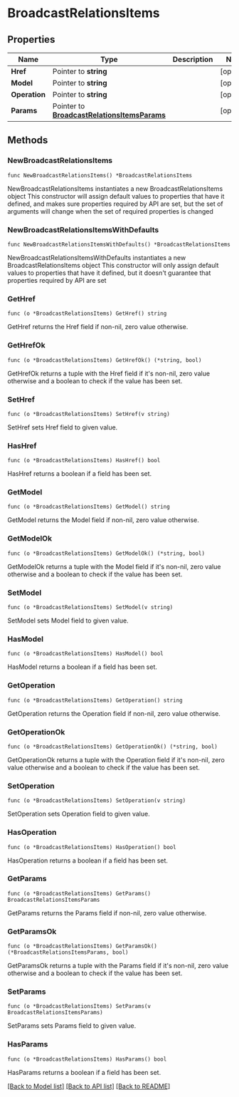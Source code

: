 # BroadcastRelationsItems

## Properties

Name | Type | Description | Notes
------------ | ------------- | ------------- | -------------
**Href** | Pointer to **string** |  | [optional] 
**Model** | Pointer to **string** |  | [optional] 
**Operation** | Pointer to **string** |  | [optional] 
**Params** | Pointer to [**BroadcastRelationsItemsParams**](BroadcastRelationsItemsParams.md) |  | [optional] 

## Methods

### NewBroadcastRelationsItems

`func NewBroadcastRelationsItems() *BroadcastRelationsItems`

NewBroadcastRelationsItems instantiates a new BroadcastRelationsItems object
This constructor will assign default values to properties that have it defined,
and makes sure properties required by API are set, but the set of arguments
will change when the set of required properties is changed

### NewBroadcastRelationsItemsWithDefaults

`func NewBroadcastRelationsItemsWithDefaults() *BroadcastRelationsItems`

NewBroadcastRelationsItemsWithDefaults instantiates a new BroadcastRelationsItems object
This constructor will only assign default values to properties that have it defined,
but it doesn't guarantee that properties required by API are set

### GetHref

`func (o *BroadcastRelationsItems) GetHref() string`

GetHref returns the Href field if non-nil, zero value otherwise.

### GetHrefOk

`func (o *BroadcastRelationsItems) GetHrefOk() (*string, bool)`

GetHrefOk returns a tuple with the Href field if it's non-nil, zero value otherwise
and a boolean to check if the value has been set.

### SetHref

`func (o *BroadcastRelationsItems) SetHref(v string)`

SetHref sets Href field to given value.

### HasHref

`func (o *BroadcastRelationsItems) HasHref() bool`

HasHref returns a boolean if a field has been set.

### GetModel

`func (o *BroadcastRelationsItems) GetModel() string`

GetModel returns the Model field if non-nil, zero value otherwise.

### GetModelOk

`func (o *BroadcastRelationsItems) GetModelOk() (*string, bool)`

GetModelOk returns a tuple with the Model field if it's non-nil, zero value otherwise
and a boolean to check if the value has been set.

### SetModel

`func (o *BroadcastRelationsItems) SetModel(v string)`

SetModel sets Model field to given value.

### HasModel

`func (o *BroadcastRelationsItems) HasModel() bool`

HasModel returns a boolean if a field has been set.

### GetOperation

`func (o *BroadcastRelationsItems) GetOperation() string`

GetOperation returns the Operation field if non-nil, zero value otherwise.

### GetOperationOk

`func (o *BroadcastRelationsItems) GetOperationOk() (*string, bool)`

GetOperationOk returns a tuple with the Operation field if it's non-nil, zero value otherwise
and a boolean to check if the value has been set.

### SetOperation

`func (o *BroadcastRelationsItems) SetOperation(v string)`

SetOperation sets Operation field to given value.

### HasOperation

`func (o *BroadcastRelationsItems) HasOperation() bool`

HasOperation returns a boolean if a field has been set.

### GetParams

`func (o *BroadcastRelationsItems) GetParams() BroadcastRelationsItemsParams`

GetParams returns the Params field if non-nil, zero value otherwise.

### GetParamsOk

`func (o *BroadcastRelationsItems) GetParamsOk() (*BroadcastRelationsItemsParams, bool)`

GetParamsOk returns a tuple with the Params field if it's non-nil, zero value otherwise
and a boolean to check if the value has been set.

### SetParams

`func (o *BroadcastRelationsItems) SetParams(v BroadcastRelationsItemsParams)`

SetParams sets Params field to given value.

### HasParams

`func (o *BroadcastRelationsItems) HasParams() bool`

HasParams returns a boolean if a field has been set.


[[Back to Model list]](../README.md#documentation-for-models) [[Back to API list]](../README.md#documentation-for-api-endpoints) [[Back to README]](../README.md)


